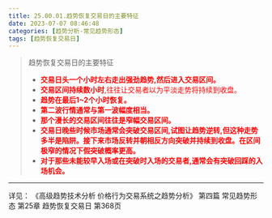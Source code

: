 ```yaml
---
title: 25.00.01.趋势恢复交易日的主要特征
date: 2023-07-07 08:46:48
categories: [趋势分析-常见趋势形态]
tags: [趋势恢复交易日]
---
```


>
>趋势恢复交易日的主要特征
>* <font color="red">**交易日头一个小时左右走出强劲趋势,然后进入交易区间。**</font>
>* <font color="red">**交易区间持续数小时**,往往让交易者以为平淡走势将持续到收盘。</font>
>* <font color="red">**趋势在最后1~2个小时恢复。**</font>
>* <font color="red">**第二波行情通常与第一波幅度相当。**</font>
>* <font color="red">**那个漫长的交易区间往往是窄幅交易区间。**</font>
>* <font color="red">**交易日晚些时候市场通常会突破交易区间,试图让趋势逆转,但这种走势多半是陷阱。接下来市场反转并朝相反方向突破并持续到收盘。在区间极窄的情况下假突破概率更高。**</font>
>* <font color="red">**对于那些未能较早入场或在突破时入场的交易者,通常会有突破回踩的入场机会。**</font>
>

---
详见：
《高级趋势技术分析 价格行为交易系统之趋势分析》
第四篇 常见趋势形态
第25章 趋势恢复交易日
第368页
